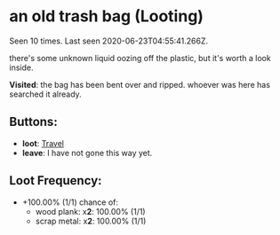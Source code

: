 # an old trash bag (Looting)

Seen 10 times. Last seen 2020-06-23T04:55:41.266Z.

there's some unknown liquid oozing off the plastic, but it's worth a look inside.

**Visited**: the bag has been bent over and ripped. whoever was here has searched it already.

## Buttons:

- **loot**: [Travel](Travel-travel.md)
- **leave**: I have not gone this way yet.

## Loot Frequency:

- +100.00% (1/1) chance of:
  - wood plank: x**2**: 100.00% (1/1)
  - scrap metal: x**2**: 100.00% (1/1)